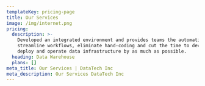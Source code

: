 ```yaml
---
templateKey: pricing-page
title: Our Services
image: /img/internet.png
pricing:
  description: >-
    Developed an integrated environment and provides teams the automation to
    streamline workflows, eliminate hand-coding and cut the time to develop,
    deploy and operate data infrastructure by as much as possible.
  heading: Data Warehouse
  plans: []
meta_title: Our Services | DataTech Inc
meta_description: Our Services DataTech Inc
---
```


